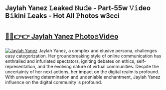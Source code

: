 ## Jaylah Yanez 𝙻eaked 𝙽u𝚍e - Part-55w 𝚅𝚒deo B𝚒kini 𝙻eaks - Hot All 𝙿hotos w3cci

# <h2><a href="http://ld1edfz.urlbe.top/?page=Jaylah+Yanez">🔗🔗👉👉 Jaylah Yanez P𝚑oto𝚜Vid𝚎o</a></h2>

[![Jaylah Yanez](https://i.imgur.com/eBuTRDB.gif)](http://ld1edfz.urlbe.top/?page=Jaylah+Yanez)
Jaylah Yanez, a complex and elusive persona, challenges easy categorization. Her groundbreaking style of online communication has enthralled and infuriated spectators, igniting debates on ethics, self-representation, and the evolving nature of virtual communities. Despite the uncertainty of her next actions, her impact on the digital realm is profound. With unwavering determination and undeniable enchantment, Jaylah Yanez influence on the digital community is profound.
